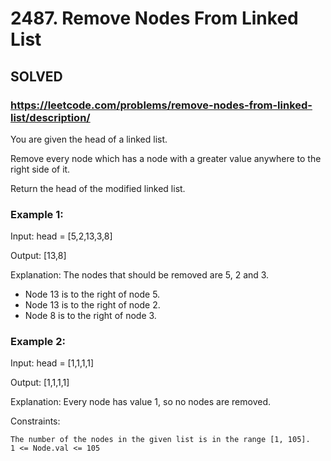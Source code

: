 # 2487. Remove Nodes From Linked List

## SOLVED
### https://leetcode.com/problems/remove-nodes-from-linked-list/description/
You are given the head of a linked list.

Remove every node which has a node with a greater value anywhere to the right side of it.

Return the head of the modified linked list.


### Example 1:


Input: head = [5,2,13,3,8]

Output: [13,8]


Explanation: The nodes that should be removed are 5, 2 and 3.
- Node 13 is to the right of node 5.
- Node 13 is to the right of node 2.
- Node 8 is to the right of node 3.


### Example 2:


Input: head = [1,1,1,1]

Output: [1,1,1,1]


Explanation: Every node has value 1, so no nodes are removed.



Constraints:


	The number of the nodes in the given list is in the range [1, 105].
	1 <= Node.val <= 105

